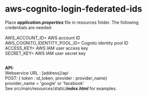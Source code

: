 # aws-cognito-login-federated-ids

Place **_application.properties_** file in resources folder. The following credentials are needed:
<br/><br/>
AWS_ACCOUNT_ID= AWS account ID <br/>
AWS_COGNITO_IDENTITY_POOL_ID= Cognito identity pool ID <br/>
ACCESS_KEY= AWS IAM user access key <br/>
SECRET_KEY= AWS IAM user secret key <br/><br/>

**API:**<br/>
Webservice URL : [address]/api</br>
POST: { token : id_token, provider : provider_name}<br>
provider_name = 'google' or 'facebook'<br>
See src/main/resources/static/**_index.html_** for examples. 
 
